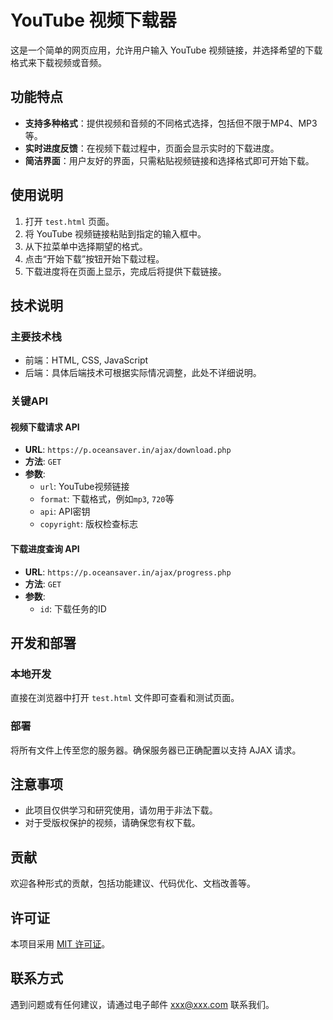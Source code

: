 # YouTube 视频下载器

这是一个简单的网页应用，允许用户输入 YouTube 视频链接，并选择希望的下载格式来下载视频或音频。

## 功能特点

- **支持多种格式**：提供视频和音频的不同格式选择，包括但不限于MP4、MP3等。
- **实时进度反馈**：在视频下载过程中，页面会显示实时的下载进度。
- **简洁界面**：用户友好的界面，只需粘贴视频链接和选择格式即可开始下载。

## 使用说明

1. 打开 `test.html` 页面。
2. 将 YouTube 视频链接粘贴到指定的输入框中。
3. 从下拉菜单中选择期望的格式。
4. 点击“开始下载”按钮开始下载过程。
5. 下载进度将在页面上显示，完成后将提供下载链接。

## 技术说明

### 主要技术栈

- 前端：HTML, CSS, JavaScript
- 后端：具体后端技术可根据实际情况调整，此处不详细说明。

### 关键API

#### 视频下载请求 API

- **URL**: `https://p.oceansaver.in/ajax/download.php`
- **方法**: `GET`
- **参数**:
  - `url`: YouTube视频链接
  - `format`: 下载格式，例如`mp3`, `720`等
  - `api`: API密钥
  - `copyright`: 版权检查标志

#### 下载进度查询 API

- **URL**: `https://p.oceansaver.in/ajax/progress.php`
- **方法**: `GET`
- **参数**:
  - `id`: 下载任务的ID

## 开发和部署

### 本地开发

直接在浏览器中打开 `test.html` 文件即可查看和测试页面。

### 部署

将所有文件上传至您的服务器。确保服务器已正确配置以支持 AJAX 请求。

## 注意事项

- 此项目仅供学习和研究使用，请勿用于非法下载。
- 对于受版权保护的视频，请确保您有权下载。

## 贡献

欢迎各种形式的贡献，包括功能建议、代码优化、文档改善等。

## 许可证

本项目采用 [MIT 许可证](LICENSE)。

## 联系方式

遇到问题或有任何建议，请通过电子邮件 xxx@xxx.com 联系我们。
